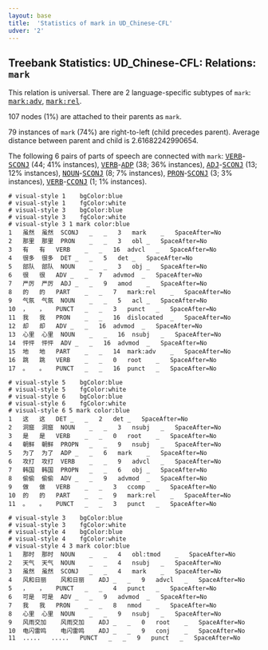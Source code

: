 ```yaml
---
layout: base
title:  'Statistics of mark in UD_Chinese-CFL'
udver: '2'
---
```


## Treebank Statistics: UD_Chinese-CFL: Relations: `mark`

This relation is universal.
There are 2 language-specific subtypes of `mark`: <tt><a href="zh_cfl-dep-mark-adv.html">mark:adv</a></tt>, <tt><a href="zh_cfl-dep-mark-rel.html">mark:rel</a></tt>.

107 nodes (1%) are attached to their parents as `mark`.

79 instances of `mark` (74%) are right-to-left (child precedes parent).
Average distance between parent and child is 2.61682242990654.

The following 6 pairs of parts of speech are connected with `mark`: <tt><a href="zh_cfl-pos-VERB.html">VERB</a></tt>-<tt><a href="zh_cfl-pos-SCONJ.html">SCONJ</a></tt> (44; 41% instances), <tt><a href="zh_cfl-pos-VERB.html">VERB</a></tt>-<tt><a href="zh_cfl-pos-ADP.html">ADP</a></tt> (38; 36% instances), <tt><a href="zh_cfl-pos-ADJ.html">ADJ</a></tt>-<tt><a href="zh_cfl-pos-SCONJ.html">SCONJ</a></tt> (13; 12% instances), <tt><a href="zh_cfl-pos-NOUN.html">NOUN</a></tt>-<tt><a href="zh_cfl-pos-SCONJ.html">SCONJ</a></tt> (8; 7% instances), <tt><a href="zh_cfl-pos-PRON.html">PRON</a></tt>-<tt><a href="zh_cfl-pos-SCONJ.html">SCONJ</a></tt> (3; 3% instances), <tt><a href="zh_cfl-pos-VERB.html">VERB</a></tt>-<tt><a href="zh_cfl-pos-CCONJ.html">CCONJ</a></tt> (1; 1% instances).


~~~ conllu
# visual-style 1	bgColor:blue
# visual-style 1	fgColor:white
# visual-style 3	bgColor:blue
# visual-style 3	fgColor:white
# visual-style 3 1 mark	color:blue
1	虽然	虽然	SCONJ	_	_	3	mark	_	SpaceAfter=No
2	那里	那里	PRON	_	_	3	obl	_	SpaceAfter=No
3	有	有	VERB	_	_	16	advcl	_	SpaceAfter=No
4	很多	很多	DET	_	_	5	det	_	SpaceAfter=No
5	部队	部队	NOUN	_	_	3	obj	_	SpaceAfter=No
6	很	很	ADV	_	_	7	advmod	_	SpaceAfter=No
7	严厉	严厉	ADJ	_	_	9	amod	_	SpaceAfter=No
8	的	的	PART	_	_	7	mark:rel	_	SpaceAfter=No
9	气氛	气氛	NOUN	_	_	5	acl	_	SpaceAfter=No
10	，	，	PUNCT	_	_	3	punct	_	SpaceAfter=No
11	我	我	PRON	_	_	16	dislocated	_	SpaceAfter=No
12	却	却	ADV	_	_	16	advmod	_	SpaceAfter=No
13	心里	心里	NOUN	_	_	16	nsubj	_	SpaceAfter=No
14	怦怦	怦怦	ADV	_	_	16	advmod	_	SpaceAfter=No
15	地	地	PART	_	_	14	mark:adv	_	SpaceAfter=No
16	跳	跳	VERB	_	_	0	root	_	SpaceAfter=No
17	。	。	PUNCT	_	_	16	punct	_	SpaceAfter=No

~~~


~~~ conllu
# visual-style 5	bgColor:blue
# visual-style 5	fgColor:white
# visual-style 6	bgColor:blue
# visual-style 6	fgColor:white
# visual-style 6 5 mark	color:blue
1	这	这	DET	_	_	2	det	_	SpaceAfter=No
2	洞窟	洞窟	NOUN	_	_	3	nsubj	_	SpaceAfter=No
3	是	是	VERB	_	_	0	root	_	SpaceAfter=No
4	朝鲜	朝鲜	PROPN	_	_	9	nsubj	_	SpaceAfter=No
5	为了	为了	ADP	_	_	6	mark	_	SpaceAfter=No
6	攻打	攻打	VERB	_	_	9	advcl	_	SpaceAfter=No
7	韩国	韩国	PROPN	_	_	6	obj	_	SpaceAfter=No
8	偷偷	偷偷	ADV	_	_	9	advmod	_	SpaceAfter=No
9	做	做	VERB	_	_	3	ccomp	_	SpaceAfter=No
10	的	的	PART	_	_	9	mark:rel	_	SpaceAfter=No
11	。	。	PUNCT	_	_	3	punct	_	SpaceAfter=No

~~~


~~~ conllu
# visual-style 3	bgColor:blue
# visual-style 3	fgColor:white
# visual-style 4	bgColor:blue
# visual-style 4	fgColor:white
# visual-style 4 3 mark	color:blue
1	那时	那时	NOUN	_	_	4	obl:tmod	_	SpaceAfter=No
2	天气	天气	NOUN	_	_	4	nsubj	_	SpaceAfter=No
3	虽然	虽然	SCONJ	_	_	4	mark	_	SpaceAfter=No
4	风和日丽	风和日丽	ADJ	_	_	9	advcl	_	SpaceAfter=No
5	，	，	PUNCT	_	_	4	punct	_	SpaceAfter=No
6	可是	可是	ADV	_	_	9	advmod	_	SpaceAfter=No
7	我	我	PRON	_	_	8	nmod	_	SpaceAfter=No
8	心里	心里	NOUN	_	_	9	nsubj	_	SpaceAfter=No
9	风雨交加	风雨交加	ADJ	_	_	0	root	_	SpaceAfter=No
10	电闪雷鸣	电闪雷鸣	ADJ	_	_	9	conj	_	SpaceAfter=No
11	.....	.....	PUNCT	_	_	9	punct	_	SpaceAfter=No

~~~


